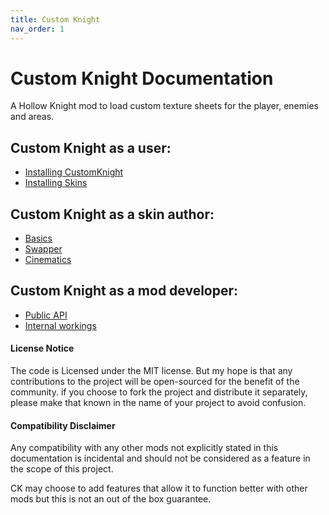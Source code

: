 ```yaml
---
title: Custom Knight
nav_order: 1
---
```

# Custom Knight Documentation

A Hollow Knight mod to load custom texture sheets for the player, enemies and areas.

## Custom Knight as a user:  

- [Installing CustomKnight](installing.md)
- [Installing Skins](skins.md)
  
## Custom Knight as a skin author:

- [Basics](basics.md)
- [Swapper](swapper.md)
- [Cinematics](cinematics.md)

## Custom Knight as a mod developer:

- [Public API](public-api.md)
- [Internal workings](internals.md)

#### License Notice

The code is Licensed under the MIT license. But my hope is that any contributions to the project will be open-sourced for the benefit of the community. if you choose to fork the project and distribute it separately, please make that known in the name of your project to avoid confusion.

#### Compatibility Disclaimer

Any compatibility with any other mods not explicitly stated in this documentation is incidental and should not be considered as a feature in the scope of this project.

CK may choose to add features that allow it to function better with other mods but this is not an out of the box guarantee. 